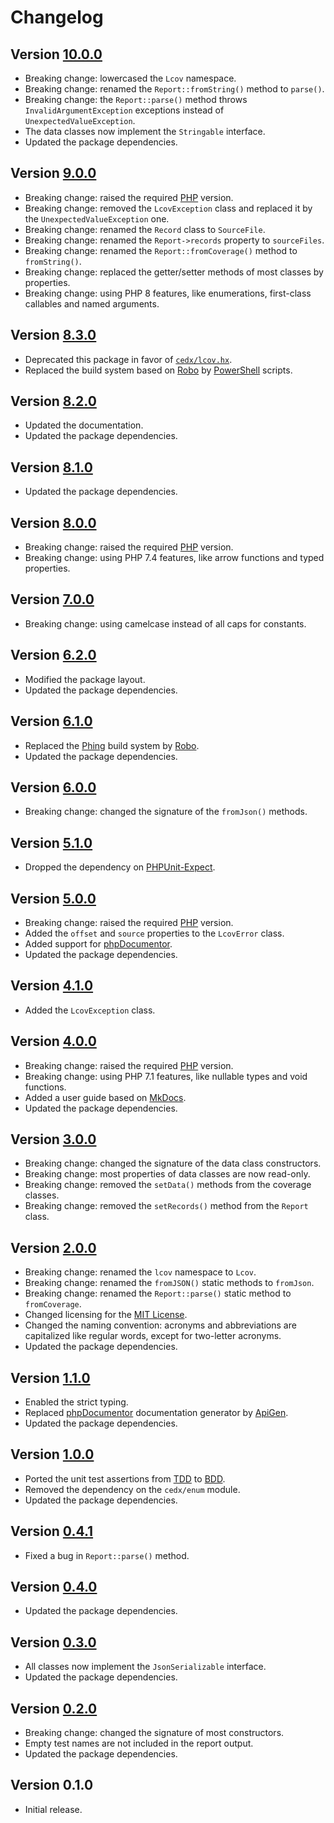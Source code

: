 # Changelog

## Version [10.0.0](https://github.com/cedx/lcov.php/compare/v9.0.0...v10.0.0)
- Breaking change: lowercased the `Lcov` namespace.
- Breaking change: renamed the `Report::fromString()` method to `parse()`.
- Breaking change: the `Report::parse()` method throws `InvalidArgumentException` exceptions instead of `UnexpectedValueException`.
- The data classes now implement the `Stringable` interface.
- Updated the package dependencies.

## Version [9.0.0](https://github.com/cedx/lcov.php/compare/v8.3.0...v9.0.0)
- Breaking change: raised the required [PHP](https://www.php.net) version.
- Breaking change: removed the `LcovException` class and replaced it by the `UnexpectedValueException` one.
- Breaking change: renamed the `Record` class to `SourceFile`.
- Breaking change: renamed the `Report->records` property to `sourceFiles`.
- Breaking change: renamed the `Report::fromCoverage()` method to `fromString()`.
- Breaking change: replaced the getter/setter methods of most classes by properties.
- Breaking change: using PHP 8 features, like enumerations, first-class callables and named arguments.

## Version [8.3.0](https://github.com/cedx/lcov.php/compare/v8.2.0...v8.3.0)
- Deprecated this package in favor of [`cedx/lcov.hx`](https://github.com/cedx/lcov.hx).
- Replaced the build system based on [Robo](https://robo.li) by [PowerShell](https://learn.microsoft.com/powershell) scripts.

## Version [8.2.0](https://github.com/cedx/lcov.php/compare/v8.1.0...v8.2.0)
- Updated the documentation.
- Updated the package dependencies.

## Version [8.1.0](https://github.com/cedx/lcov.php/compare/v8.0.0...v8.1.0)
- Updated the package dependencies.

## Version [8.0.0](https://github.com/cedx/lcov.php/compare/v7.0.0...v8.0.0)
- Breaking change: raised the required [PHP](https://www.php.net) version.
- Breaking change: using PHP 7.4 features, like arrow functions and typed properties.

## Version [7.0.0](https://github.com/cedx/lcov.php/compare/v6.2.0...v7.0.0)
- Breaking change: using camelcase instead of all caps for constants.

## Version [6.2.0](https://github.com/cedx/lcov.php/compare/v6.1.0...v6.2.0)
- Modified the package layout.
- Updated the package dependencies.

## Version [6.1.0](https://github.com/cedx/lcov.php/compare/v6.0.0...v6.1.0)
- Replaced the [Phing](https://www.phing.info) build system by [Robo](https://robo.li).
- Updated the package dependencies.

## Version [6.0.0](https://github.com/cedx/lcov.php/compare/v5.1.0...v6.0.0)
- Breaking change: changed the signature of the `fromJson()` methods.

## Version [5.1.0](https://github.com/cedx/lcov.php/compare/v5.0.0...v5.1.0)
- Dropped the dependency on [PHPUnit-Expect](https://docs.belin.io/phpunit-expect).

## Version [5.0.0](https://github.com/cedx/lcov.php/compare/v4.1.0...v5.0.0)
- Breaking change: raised the required [PHP](https://www.php.net) version.
- Added the `offset` and `source` properties to the `LcovError` class.
- Added support for [phpDocumentor](https://www.phpdoc.org).
- Updated the package dependencies.

## Version [4.1.0](https://github.com/cedx/lcov.php/compare/v4.0.0...v4.1.0)
- Added the `LcovException` class.

## Version [4.0.0](https://github.com/cedx/lcov.php/compare/v3.0.0...v4.0.0)
- Breaking change: raised the required [PHP](https://www.php.net) version.
- Breaking change: using PHP 7.1 features, like nullable types and void functions.
- Added a user guide based on [MkDocs](http://www.mkdocs.org).
- Updated the package dependencies.

## Version [3.0.0](https://github.com/cedx/lcov.php/compare/v2.0.0...v3.0.0)
- Breaking change: changed the signature of the data class constructors.
- Breaking change: most properties of data classes are now read-only.
- Breaking change: removed the `setData()` methods from the coverage classes.
- Breaking change: removed the `setRecords()` method from the `Report` class.

## Version [2.0.0](https://github.com/cedx/lcov.php/compare/v1.1.0...v2.0.0)
- Breaking change: renamed the `lcov` namespace to `Lcov`.
- Breaking change: renamed the `fromJSON()` static methods to `fromJson`.
- Breaking change: renamed the `Report::parse()` static method to `fromCoverage`.
- Changed licensing for the [MIT License](https://opensource.org/licenses/MIT).
- Changed the naming convention: acronyms and abbreviations are capitalized like regular words, except for two-letter acronyms.
- Updated the package dependencies.

## Version [1.1.0](https://github.com/cedx/lcov.php/compare/v1.0.0...v1.1.0)
- Enabled the strict typing.
- Replaced [phpDocumentor](https://www.phpdoc.org) documentation generator by [ApiGen](https://github.com/ApiGen/ApiGen).
- Updated the package dependencies.

## Version [1.0.0](https://github.com/cedx/lcov.php/compare/v0.4.1...v1.0.0)
- Ported the unit test assertions from [TDD](https://en.wikipedia.org/wiki/Test-driven_development) to [BDD](https://en.wikipedia.org/wiki/Behavior-driven_development).
- Removed the dependency on the `cedx/enum` module.
- Updated the package dependencies.

## Version [0.4.1](https://github.com/cedx/lcov.php/compare/v0.4.0...v0.4.1)
- Fixed a bug in `Report::parse()` method.

## Version [0.4.0](https://github.com/cedx/lcov.php/compare/v0.3.0...v0.4.0)
- Updated the package dependencies.

## Version [0.3.0](https://github.com/cedx/lcov.php/compare/v0.2.0...v0.3.0)
- All classes now implement the `JsonSerializable` interface.
- Updated the package dependencies.

## Version [0.2.0](https://github.com/cedx/lcov.php/compare/v0.1.0...v0.2.0)
- Breaking change: changed the signature of most constructors.
- Empty test names are not included in the report output.
- Updated the package dependencies.

## Version 0.1.0
- Initial release.

